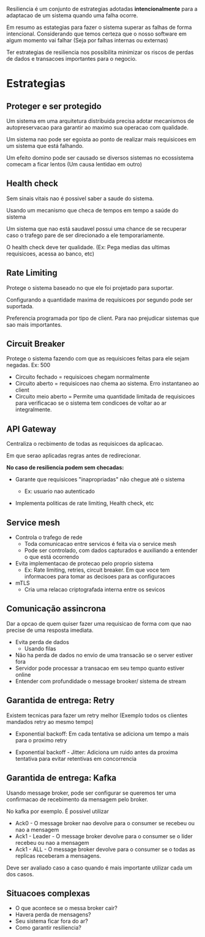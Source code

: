 Resiliencia é um conjunto de estrategias adotadas **intencionalmente** para a adaptacao de um sistema quando uma falha ocorre.

Em resumo as estategias para fazer o sistema superar as falhas de forma intencional. Considerando que temos certeza que o nosso software em algum momento vai falhar (Seja por falhas internas ou externas)

Ter estrategias de resiliencia nos possibilita minimizar os riscos de perdas de dados e transacoes importantes para o negocio.

# Estrategias

## Proteger e ser protegido

Um sistema em uma arquitetura distribuida precisa adotar mecanismos de autopreservacao para garantir ao maximo sua operacao com qualidade.

Um sistema nao pode ser egoista ao ponto de realizar mais requisicoes em um sistema que está falhando.

Um efeito domino pode ser causado se diversos sistemas no ecossistema comecam a ficar lentos (Um causa lentidao em outro)

## Health check

Sem sinais vitais nao é possivel saber a saude do sistema.

Usando um mecanismo que checa de tempos em tempo a saúde do sistema

Um sistema que nao está saudavel possui uma chance de se recuperar caso o trafego pare de ser direcionado a ele temporariamente.

O health check deve ter qualidade. (Ex: Pega medias das ultimas requisicoes, acessa ao banco, etc)

## Rate Limiting

Protege o sistema baseado no que ele foi projetado para suportar.

Configurando a quantidade maxima de requisicoes por segundo pode ser suportada.

Preferencia programada por tipo de client. Para nao prejudicar sistemas que sao mais importantes.

## Circuit Breaker

Protege o sistema fazendo com que as requisicoes feitas para ele sejam negadas. Ex: 500

- Circuito fechado = requisicoes chegam normalmente
- Circuito aberto = requisicoes nao chema ao sistema. Erro instantaneo ao client
- Circuito meio aberto = Permite uma quantidade limitada de requisicoes para verificacao se o sistema tem condicoes de voltar ao ar integralmente.

## API Gateway

Centraliza o recbimento de todas as requisicoes da aplicacao.

Em que serao aplicadas regras antes de redirecionar.

**No caso de resiliencia podem sem checadas:**

- Garante que requisicoes "inapropriadas" não chegue até o sistema
    - Ex: usuario nao autenticado

- Implementa politicas de rate limiting, Health check, etc
 
## Service mesh

- Controla o trafego de rede
     - Toda comunicacao entre servicos é feita via o service mesh
     - Pode ser controlado, com dados capturados e auxiliando a entender o que está ocorrendo
- Evita implementacao de protecao pelo proprio sistema
    - Ex: Rate limiting, retries, circuit breaker. Em que voce tem informacoes para tomar as decisoes para as configuracoes
- mTLS
    - Cria uma relacao criptografada interna entre os sevicos


## Comunicação assincrona

Dar a opcao de quem quiser fazer uma requisicao de forma com que nao precise de uma resposta imediata.

- Evita perda de dados
    - Usando filas
- Não ha perda de dados no envio de uma transacão se o server estiver fora
- Servidor pode processar a transacao em seu tempo quanto estiver online
- Entender com profundidade o message brooker/ sistema de stream

## Garantida de entrega: Retry

Existem tecnicas para fazer um retry melhor (Exemplo todos os clientes mandados retry ao mesmo tempo)

- Exponential backoff: Em cada tentativa se adiciona um tempo a mais para o proximo retry

- Exponential backoff - Jitter: Adiciona um ruido antes da proxima tentativa para evitar retentivas em concorrencia

## Garantida de entrega: Kafka

Usando message broker, pode ser configurar se queremos ter uma confirmacao de recebimento da mensagem pelo broker.

No kafka por exemplo.
É possivel utilizar
- Ack0 - O message broker nao devolve para o consumer se recebeu ou nao a mensagem
- Ack1 - Leader - O message broker devolve para o consumer se o lider recebeu ou nao a mensagem
- Ack1 - ALL - O message broker devolve para o consumer se o todas as replicas receberam a mensagens.

Deve ser avaliado caso a caso quando é mais importante utilizar cada um dos casos.

## Situacoes complexas

- O que acontece se o messa broker cair?
- Havera perda de mensagens?
- Seu sistema ficar fora do ar?
- Como garantir resiliencia?


